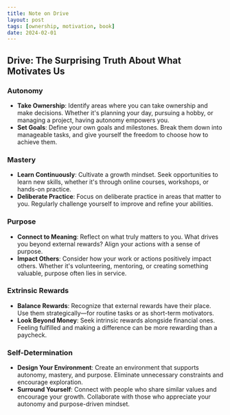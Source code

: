 ```yaml
---
title: Note on Drive  
layout: post
tags: [ownership, motivation, book]
date: 2024-02-01
---
```

## Drive: The Surprising Truth About What Motivates Us
### Autonomy
- **Take Ownership**: Identify areas where you can take ownership and make decisions. Whether it's planning your day, pursuing a hobby, or managing a project, having autonomy empowers you.
- **Set Goals**: Define your own goals and milestones. Break them down into manageable tasks, and give yourself the freedom to choose how to achieve them.
### Mastery
- **Learn Continuously**: Cultivate a growth mindset. Seek opportunities to learn new skills, whether it's through online courses, workshops, or hands-on practice.
- **Deliberate Practice**: Focus on deliberate practice in areas that matter to you. Regularly challenge yourself to improve and refine your abilities.
### Purpose
- **Connect to Meaning**: Reflect on what truly matters to you. What drives you beyond external rewards? Align your actions with a sense of purpose.
- **Impact Others**: Consider how your work or actions positively impact others. Whether it's volunteering, mentoring, or creating something valuable, purpose often lies in service.
### Extrinsic Rewards
- **Balance Rewards**: Recognize that external rewards have their place. Use them strategically—for routine tasks or as short-term motivators.
- **Look Beyond Money**: Seek intrinsic rewards alongside financial ones. Feeling fulfilled and making a difference can be more rewarding than a paycheck.
### Self-Determination
- **Design Your Environment**: Create an environment that supports autonomy, mastery, and purpose. Eliminate unnecessary constraints and encourage exploration.
- **Surround Yourself**: Connect with people who share similar values and encourage your growth. Collaborate with those who appreciate your autonomy and purpose-driven mindset.
